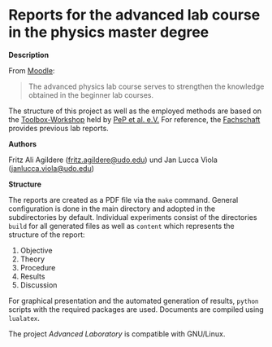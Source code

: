 # Reports for the advanced lab course in the physics master degree

**Description**

From [Moodle](https://moodle.tu-dortmund.de/):
> The advanced physics lab course serves to strengthen the knowledge obtained in the beginner lab courses.

The structure of this project as well as the employed methods are based on the
[Toolbox-Workshop](https://toolbox.pep-dortmund.org/notes/) held by
[PeP et al. e.V.](https://pep-dortmund.org/) For reference, the
[Fachschaft](https://fachschaft-physik.tu-dortmund.de/wordpress/altprotokolle-fp/)
provides previous lab reports.

**Authors**

Fritz Ali Agildere ([fritz.agildere@udo.edu](mailto:fritz.agildere@udo.edu)) und
Jan Lucca Viola ([janlucca.viola@udo.edu](mailto:janlucca.viola@udo.edu))

**Structure**

The reports are created as a PDF file via the `make` command. General configuration is done in the main directory and adopted in the subdirectories by default.
Individual experiments consist of the directories `build` for all generated files as well as `content`  which represents the structure of the report:

1. Objective
2. Theory
3. Procedure
4. Results
5. Discussion

For graphical presentation and the automated generation of results, `python` scripts with the required packages are used. Documents are compiled using `lualatex`.

The project *Advanced Laboratory* is compatible with GNU/Linux.
